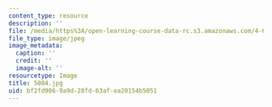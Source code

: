 ```yaml
---
content_type: resource
description: ''
file: /media/https%3A/open-learning-course-data-rc.s3.amazonaws.com/4-614-religious-architecture-and-islamic-cultures-fall-2002/bf2fd9069a9d28fd63afea20154b5051_5084.jpg
file_type: image/jpeg
image_metadata:
  caption: ''
  credit: ''
  image-alt: ''
resourcetype: Image
title: 5084.jpg
uid: bf2fd906-9a9d-28fd-63af-ea20154b5051
---
```

